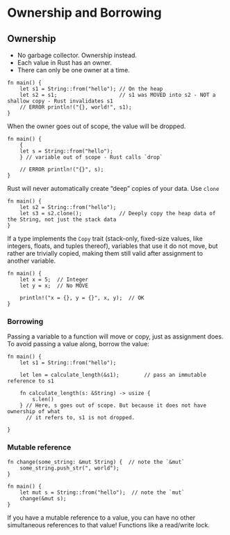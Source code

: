 # Ownership and Borrowing

## Ownership

- No garbage collector. Ownership instead.
- Each value in Rust has an owner.
- There can only be one owner at a time.

```rust,editable
fn main() {
    let s1 = String::from("hello"); // On the heap
    let s2 = s1;                    // s1 was MOVED into s2 - NOT a shallow copy - Rust invalidates s1
    // ERROR println!("{}, world!", s1);
}
```

When the owner goes out of scope, the value will be dropped.

```rust,editable
fn main() {
    {
    let s = String::from("hello");
    } // variable out of scope - Rust calls `drop`

    // ERROR println!("{}", s);
}
```

Rust will never automatically create “deep” copies of your data. Use `clone`

```rust,editable
fn main() {
    let s2 = String::from("hello");
    let s3 = s2.clone();            // Deeply copy the heap data of the String, not just the stack data
}
```

If a type implements the `Copy` trait (stack-only, fixed-size values, like integers, floats, and tuples thereof), variables that use it do not move, but rather are trivially copied, making them still valid after assignment to another variable.

```rust,editable
fn main() {
    let x = 5;  // Integer
    let y = x;  // No MOVE

    println!("x = {}, y = {}", x, y);  // OK
}
```

### Borrowing

Passing a variable to a function will move or copy, just as assignment does.
To avoid passing a value along, borrow the value:

```rust,editable
fn main() {
    let s1 = String::from("hello");

    let len = calculate_length(&s1);        // pass an immutable reference to s1

    fn calculate_length(s: &String) -> usize {
        s.len()
    } // Here, s goes out of scope. But because it does not have ownership of what
      // it refers to, s1 is not dropped.

}
```

### Mutable reference

```rust,editable
fn change(some_string: &mut String) {  // note the `&mut`
    some_string.push_str(", world");
}

fn main() {
    let mut s = String::from("hello");  // note the `mut`
    change(&mut s);
}
```

If you have a mutable reference to a value, you can have no other simultaneous references to that value! Functions like a read/write lock.
